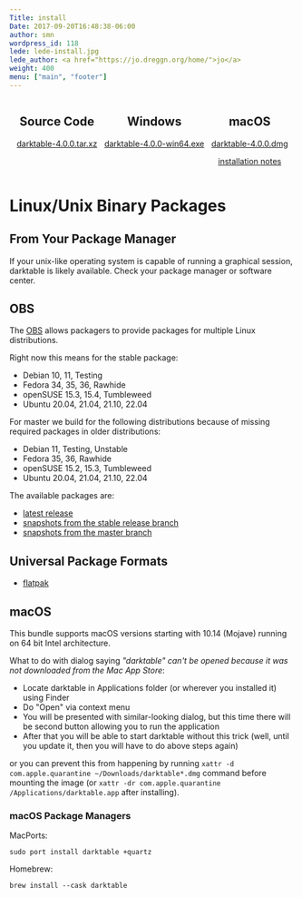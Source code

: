 ```yaml
---
Title: install
Date: 2017-09-20T16:48:38-06:00
author: smn
wordpress_id: 118
lede: lede-install.jpg
lede_author: <a href="https://jo.dreggn.org/home/">jo</a>
weight: 400
menu: ["main", "footer"]
---
```


<div style="display:flex;flex-direction: row;justify-content:space-evenly;">
<div style="text-align: center;">
  <h2>Source Code</h2>
  <p>
  <a href="https://github.com/darktable-org/darktable/releases/download/release-4.0.0/darktable-4.0.0.tar.xz">darktable-4.0.0.tar.xz</a>
  </p>
</div>
<div style="text-align: center;">
  <h2>Windows</h2>
  <p><a href='https://github.com/darktable-org/darktable/releases/download/release-4.0.0/darktable-4.0.0-win64.exe' title='Microsoft Windows'>darktable-4.0.0-win64.exe</a></p>
</div>
<div style="text-align: center;">
  <h2>macOS</h2>
  <p><a href='https://github.com/darktable-org/darktable/releases/download/release-4.0.0/darktable-4.0.0.dmg' title='macOS'>darktable-4.0.0.dmg</a></p>
  <p><a href="#macos">installation notes</a></p>
</div>
</div>

<h1 id="linux">Linux/Unix Binary Packages</h1>

## From Your Package Manager

If your unix-like operating system is capable of running a graphical session, darktable is likely available. Check your package manager or software center.

## OBS

The [OBS](https://build.opensuse.org/) allows packagers to provide packages for multiple Linux distributions.

Right now this means for the stable package:

* Debian 10, 11, Testing
* Fedora 34, 35, 36, Rawhide
* openSUSE 15.3, 15.4, Tumbleweed
* Ubuntu 20.04, 21.04, 21.10, 22.04

For master we build for the following distributions because of missing required packages in older distributions:

* Debian 11, Testing, Unstable
* Fedora 35, 36, Rawhide
* openSUSE 15.2, 15.3, Tumbleweed
* Ubuntu 20.04, 21.04, 21.10, 22.04

The available packages are:

* [latest release](https://software.opensuse.org/download.html?project=graphics:darktable&package=darktable)
* [snapshots from the stable release branch](https://software.opensuse.org/download.html?project=graphics:darktable:stable&package=darktable)
* [snapshots from the master branch](https://software.opensuse.org/download.html?project=graphics:darktable:master&package=darktable)

## Universal Package Formats

* [flatpak](https://www.flathub.org/apps/details/org.darktable.Darktable)

<h2 id='macos'>macOS</h2>

This bundle supports macOS versions starting with 10.14 (Mojave) running on 64 bit Intel architecture.

What to do with dialog saying *"darktable" can't be opened because it was not downloaded from the Mac App Store*:

  * Locate darktable in Applications folder (or wherever you installed it) using Finder
  * Do "Open" via context menu
  * You will be presented with similar-looking dialog, but this time there will be second button allowing you to run the application
  * After that you will be able to start darktable without this trick (well, until you update it, then you will have to do above steps again)

or you can prevent this from happening by running `xattr -d com.apple.quarantine ~/Downloads/darktable*.dmg` command before mounting the image (or `xattr -dr com.apple.quarantine /Applications/darktable.app` after installing).

### macOS Package Managers

MacPorts:

    sudo port install darktable +quartz

Homebrew:

    brew install --cask darktable
